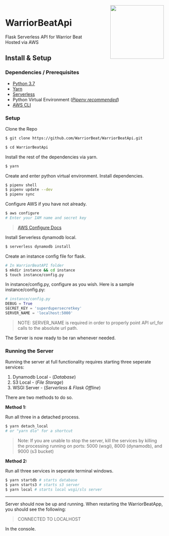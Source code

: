 <img src="https://s3.amazonaws.com/warriorbeatapp-hosting-mobilehub-1527922673/imgs/logo.jpg" align="right" height="170" width=170>

# WarriorBeatApi

Flask Serverless API for Warrior Beat</br>
Hosted via AWS

## Install & Setup

### Dependencies / Prerequisites

- [Python 3.7](https://www.python.org/)
- [Yarn](https://yarnpkg.com/en/)
- [Serverless](https://serverless.com/)
- Python Virtual Environment (_[Pipenv recommended](https://pipenv.readthedocs.io/en/latest/)_)
- [AWS CLI](https://aws.amazon.com/cli/)

### Setup

Clone the Repo

```sh
$ git clone https://github.com/WarriorBeat/WarriorBeatApi.git

$ cd WarriorBeatApi
```

Install the rest of the dependencies via yarn.

```sh
$ yarn
```

Create and enter python virtual environment. Install dependencies.

```sh
$ pipenv shell
$ pipenv update --dev
$ pipenv sync
```

Configure AWS if you have not already.

```sh
$ aws configure
# Enter your IAM name and secret key
```

> [AWS Configure Docs](https://docs.aws.amazon.com/cli/latest/reference/configure/index.html)

Install Serverless dynamodb local.

```sh
$ serverless dynamodb install
```

Create an instance config file for flask.

```sh
# In WarriorBeatAPI folder
$ mkdir instance && cd instance
$ touch instance/config.py
```

In instance/config.py, configure as you wish. Here is a sample instance/config.py:

```python
# instance/config.py
DEBUG = True
SECRET_KEY = 'superdupersecretkey'
SERVER_NAME = 'localhost:5000'
```

> NOTE: SERVER_NAME is required in order to properly point API url_for calls to the absolute url path.

The Server is now ready to be ran whenever needed.

### Running the Server

Running the server at full functionality requires starting three seperate services:

1.  Dynamodb Local - (_Database_)
2.  S3 Local - (_File Storage_)
3.  WSGI Server - (_Serverless & Flask Offline_)

There are two methods to do so.

**Method 1:**

Run all three in a detached process.

```sh
$ yarn detach_local
# or "yarn dlo" for a shortcut
```

> Note: If you are unable to stop the server, kill the services by killing the processing running on ports: 5000 (wsgi), 8000 (dynamodb), and 9000 (s3 bucket)

**Method 2:**

Run all three services in seperate terminal windows.

```sh
$ yarn startdb # starts database
$ yarn starts3 # starts s3 server
$ yarn local # starts local wsgi/sls server
```

---

Server should now be up and running. When restarting the WarriorBeatApp, you should see the following:

> CONNECTED TO LOCALHOST

In the console.
